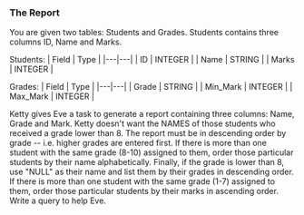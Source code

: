 ### The Report

You are given two tables: Students and Grades. Students contains three columns ID, Name and Marks.

Students: 
|  Field | Type |
|---|---|
| ID | INTEGER   |
| Name | STRING  |
| Marks | INTEGER   |

Grades: 
|  Field | Type |
|---|---|
| Grade | STRING   |
| Min_Mark | INTEGER  |
| Max_Mark | INTEGER  |


Ketty gives Eve a task to generate a report containing three columns: Name, Grade and Mark. 
Ketty doesn't want the NAMES of those students who received a grade lower than 8. 
The report must be in descending order by grade -- i.e. higher grades are entered first. 
If there is more than one student with the same grade (8-10) assigned to them, order those particular students by their name alphabetically. 
Finally, if the grade is lower than 8, use "NULL" as their name and list them by their grades in descending order. 
If there is more than one student with the same grade (1-7) assigned to them, order those particular students by their marks in ascending order.
Write a query to help Eve.





